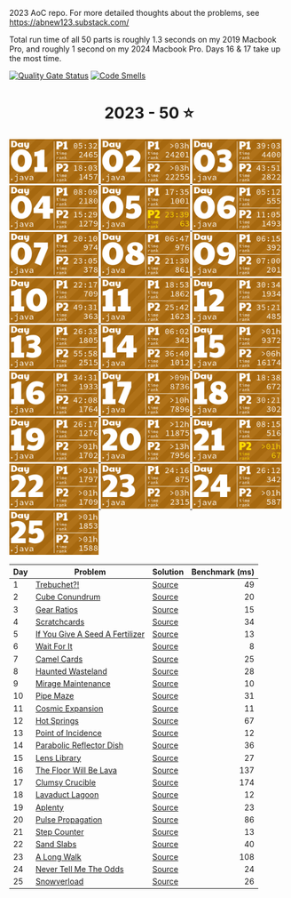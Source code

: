 2023 AoC repo. For more detailed thoughts about the problems, see https://abnew123.substack.com/

Total run time of all 50 parts is roughly 1.3 seconds on my 2019 Macbook Pro, and roughly 1 second on my 2024 Macbook Pro. Days 16 & 17 take up the most time.  

[![Quality Gate Status](https://sonarcloud.io/api/project_badges/measure?project=abnew123_aoc2023&metric=alert_status)](https://sonarcloud.io/summary/new_code?id=abnew123_aoc2023)
[![Code Smells](https://sonarcloud.io/api/project_badges/measure?project=abnew123_aoc2023&metric=code_smells)](https://sonarcloud.io/summary/new_code?id=abnew123_aoc2023)

<!-- AOC TILES BEGIN -->
<h1 align="center">
  2023 - 50 ⭐
</h1>
<a href="src/solutions/Day01.java">
  <img src=".aoc_tiles/tiles/2023/01.png" width="161px">
</a>
<a href="src/solutions/Day02.java">
  <img src=".aoc_tiles/tiles/2023/02.png" width="161px">
</a>
<a href="src/solutions/Day03.java">
  <img src=".aoc_tiles/tiles/2023/03.png" width="161px">
</a>
<a href="src/solutions/Day04.java">
  <img src=".aoc_tiles/tiles/2023/04.png" width="161px">
</a>
<a href="src/solutions/Day05.java">
  <img src=".aoc_tiles/tiles/2023/05.png" width="161px">
</a>
<a href="src/solutions/Day06.java">
  <img src=".aoc_tiles/tiles/2023/06.png" width="161px">
</a>
<a href="src/solutions/Day07.java">
  <img src=".aoc_tiles/tiles/2023/07.png" width="161px">
</a>
<a href="src/solutions/Day08.java">
  <img src=".aoc_tiles/tiles/2023/08.png" width="161px">
</a>
<a href="src/solutions/Day09.java">
  <img src=".aoc_tiles/tiles/2023/09.png" width="161px">
</a>
<a href="src/solutions/Day10.java">
  <img src=".aoc_tiles/tiles/2023/10.png" width="161px">
</a>
<a href="src/solutions/Day11.java">
  <img src=".aoc_tiles/tiles/2023/11.png" width="161px">
</a>
<a href="src/solutions/Day12.java">
  <img src=".aoc_tiles/tiles/2023/12.png" width="161px">
</a>
<a href="src/solutions/Day13.java">
  <img src=".aoc_tiles/tiles/2023/13.png" width="161px">
</a>
<a href="src/solutions/Day14.java">
  <img src=".aoc_tiles/tiles/2023/14.png" width="161px">
</a>
<a href="src/solutions/Day15.java">
  <img src=".aoc_tiles/tiles/2023/15.png" width="161px">
</a>
<a href="src/solutions/Day16.java">
  <img src=".aoc_tiles/tiles/2023/16.png" width="161px">
</a>
<a href="src/solutions/Day17.java">
  <img src=".aoc_tiles/tiles/2023/17.png" width="161px">
</a>
<a href="src/solutions/Day18.java">
  <img src=".aoc_tiles/tiles/2023/18.png" width="161px">
</a>
<a href="src/solutions/Day19.java">
  <img src=".aoc_tiles/tiles/2023/19.png" width="161px">
</a>
<a href="src/solutions/Day20.java">
  <img src=".aoc_tiles/tiles/2023/20.png" width="161px">
</a>
<a href="src/solutions/Day21.java">
  <img src=".aoc_tiles/tiles/2023/21.png" width="161px">
</a>
<a href="src/solutions/Day22.java">
  <img src=".aoc_tiles/tiles/2023/22.png" width="161px">
</a>
<a href="src/solutions/Day23.java">
  <img src=".aoc_tiles/tiles/2023/23.png" width="161px">
</a>
<a href="src/solutions/Day24.java">
  <img src=".aoc_tiles/tiles/2023/24.png" width="161px">
</a>
<a href="src/solutions/Day25.java">
  <img src=".aoc_tiles/tiles/2023/25.png" width="161px">
</a>
<!-- AOC TILES END -->

| Day | Problem | Solution | Benchmark (ms) |
| --- | --- | --- | --: |
| 1 | [Trebuchet?!](https://adventofcode.com/2023/day/1) | [Source](src/solutions/Day01.java) | 49 |
| 2 | [Cube Conundrum](https://adventofcode.com/2023/day/2) | [Source](src/solutions/Day02.java) | 20 |
| 3 | [Gear Ratios](https://adventofcode.com/2023/day/3) | [Source](src/solutions/Day03.java) | 15 |
| 4 | [Scratchcards](https://adventofcode.com/2023/day/4) | [Source](src/solutions/Day04.java) | 34 |
| 5 | [If You Give A Seed A Fertilizer](https://adventofcode.com/2023/day/5) | [Source](src/solutions/Day05.java) | 13 |
| 6 | [Wait For It](https://adventofcode.com/2023/day/6) | [Source](src/solutions/Day06.java) | 8 |
| 7 | [Camel Cards](https://adventofcode.com/2023/day/7) | [Source](src/solutions/Day07.java) | 25 |
| 8 | [Haunted Wasteland](https://adventofcode.com/2023/day/8) | [Source](src/solutions/Day08.java) | 28 |
| 9 | [Mirage Maintenance](https://adventofcode.com/2023/day/9) | [Source](src/solutions/Day09.java) | 10 |
| 10 | [Pipe Maze](https://adventofcode.com/2023/day/10) | [Source](src/solutions/Day10.java) | 31 |
| 11 | [Cosmic Expansion](https://adventofcode.com/2023/day/11) | [Source](src/solutions/Day11.java) | 11 |
| 12 | [Hot Springs](https://adventofcode.com/2023/day/12) | [Source](src/solutions/Day12.java) | 67 |
| 13 | [Point of Incidence](https://adventofcode.com/2023/day/13) | [Source](src/solutions/Day13.java) | 12 |
| 14 | [Parabolic Reflector Dish](https://adventofcode.com/2023/day/14) | [Source](src/solutions/Day14.java) | 36 |
| 15 | [Lens Library](https://adventofcode.com/2023/day/15) | [Source](src/solutions/Day15.java) | 27 |
| 16 | [The Floor Will Be Lava](https://adventofcode.com/2023/day/16) | [Source](src/solutions/Day16.java) | 137 |
| 17 | [Clumsy Crucible](https://adventofcode.com/2023/day/17) | [Source](src/solutions/Day17.java) | 174 |
| 18 | [Lavaduct Lagoon](https://adventofcode.com/2023/day/18) | [Source](src/solutions/Day18.java) | 12 |
| 19 | [Aplenty](https://adventofcode.com/2023/day/19) | [Source](src/solutions/Day19.java) | 23 |
| 20 | [Pulse Propagation](https://adventofcode.com/2023/day/20) | [Source](src/solutions/Day20.java) | 86 |
| 21 | [Step Counter](https://adventofcode.com/2023/day/21) | [Source](src/solutions/Day21.java) | 13 |
| 22 | [Sand Slabs](https://adventofcode.com/2023/day/22) | [Source](src/solutions/Day22.java) | 40 |
| 23 | [A Long Walk](https://adventofcode.com/2023/day/23) | [Source](src/solutions/Day23.java) | 108 |
| 24 | [Never Tell Me The Odds](https://adventofcode.com/2023/day/24) | [Source](src/solutions/Day24.java) | 24 |
| 25 | [Snowverload](https://adventofcode.com/2023/day/25) | [Source](src/solutions/Day25.java) | 26 |
